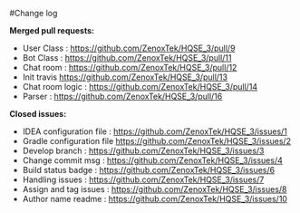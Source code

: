 #Change log

**Merged pull requests:**

- User Class : https://github.com/ZenoxTek/HQSE_3/pull/9
- Bot Class : https://github.com/ZenoxTek/HQSE_3/pull/11
- Chat room : https://github.com/ZenoxTek/HQSE_3/pull/12
- Init travis https://github.com/ZenoxTek/HQSE_3/pull/13
- Chat room logic : https://github.com/ZenoxTek/HQSE_3/pull/14
- Parser : https://github.com/ZenoxTek/HQSE_3/pull/16

**Closed issues:**
- IDEA configuration file : https://github.com/ZenoxTek/HQSE_3/issues/1
- Gradle configuration file https://github.com/ZenoxTek/HQSE_3/issues/2
- Develop branch : https://github.com/ZenoxTek/HQSE_3/issues/3
- Change commit msg : https://github.com/ZenoxTek/HQSE_3/issues/4
- Build status badge : https://github.com/ZenoxTek/HQSE_3/issues/6
- Handling issues : https://github.com/ZenoxTek/HQSE_3/issues/7
- Assign and tag issues : https://github.com/ZenoxTek/HQSE_3/issues/8
- Author name readme : https://github.com/ZenoxTek/HQSE_3/issues/10
